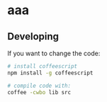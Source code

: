 # aaa

## Developing

If you want to change the code:

```bash
# install coffeescript
npm install -g coffeescript

# compile code with:
coffee -cwbo lib src
```
